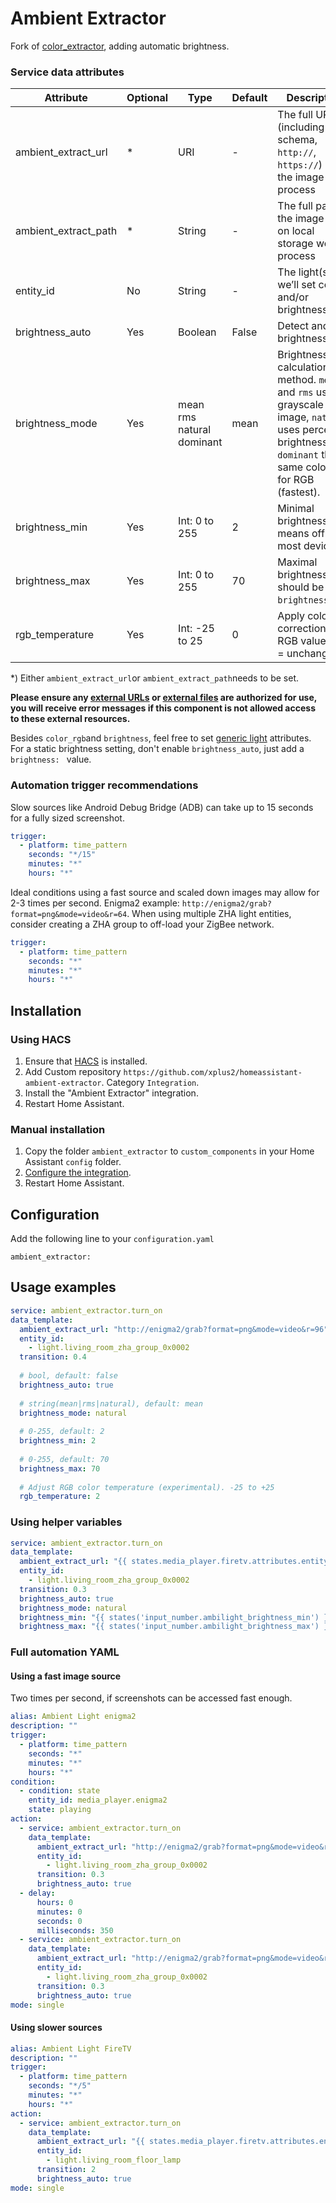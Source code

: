 # Ambient Extractor

Fork of [color_extractor](https://www.home-assistant.io/integrations/color_extractor/), adding automatic brightness.

### Service data attributes
| Attribute | Optional | Type | Default | Description |
|--|--|--|--|--|
| ambient_extract_url | * | URI | - | The full URL (including schema, `http://`, `https://`) of the image to process
| ambient_extract_path | * | String | - | The full path to the image file on local storage we’ll process
| entity_id | No | String | - | The light(s) we’ll set color and/or brightness of
| brightness_auto | Yes | Boolean | False | Detect and set brightness
| brightness_mode | Yes | mean rms natural dominant | mean | Brightness calculation method. `mean` and `rms` use a grayscale image, `natural` uses perceived brightness, `dominant` the same color as for RGB (fastest).
| brightness_min  | Yes | Int: 0 to 255 | 2 | Minimal brightness. `< 2` means off for most devices.
| brightness_max  | Yes | Int: 0 to 255 | 70 | Maximal brightness, should be `> brightness_min`.
| rgb_temperature | Yes | Int: -25 to 25 | 0 | Apply color correction to RGB values. 0 = unchanged

*) Either `ambient_extract_url`or `ambient_extract_path`needs to be set. 

**Please ensure any [external URLs](https://www.home-assistant.io/docs/configuration/basic/#allowlist_external_urls) or [external files](https://www.home-assistant.io/docs/configuration/basic/#allowlist_external_dirs) are authorized for use, you will receive error messages if this component is not allowed access to these external resources.**

Besides `color_rgb`and `brightness`, feel free to set [generic light](https://www.home-assistant.io/integrations/light/) attributes. For a static brightness setting, don't enable `brightness_auto`, just add a `brightness: ` value.

### Automation trigger recommendations

Slow sources like Android Debug Bridge (ADB) can take up to 15 seconds for a fully sized screenshot.
```yaml
trigger:
  - platform: time_pattern
    seconds: "*/15"
    minutes: "*"
    hours: "*"
```

Ideal conditions using a fast source and scaled down images may allow for 2-3 times per second.
Enigma2 example: `http://enigma2/grab?format=png&mode=video&r=64`.
When using multiple ZHA light entities, consider creating a ZHA group to off-load your ZigBee network. 
```yaml
trigger:
  - platform: time_pattern
    seconds: "*"
    minutes: "*"
    hours: "*"
```


## Installation

### Using HACS

1. Ensure that [HACS](https://github.com/hacs/integration) is installed.
2. Add Custom repository `https://github.com/xplus2/homeassistant-ambient-extractor`. Category `Integration`.
3. Install the "Ambient Extractor" integration.
4. Restart Home Assistant.

### Manual installation

1. Copy the folder `ambient_extractor` to `custom_components` in your Home Assistant `config` folder.
2. [Configure the integration](#configuration).
3. Restart Home Assistant.

## Configuration
Add the following line to your `configuration.yaml`

    ambient_extractor:


## Usage examples

```yaml
service: ambient_extractor.turn_on
data_template:
  ambient_extract_url: "http://enigma2/grab?format=png&mode=video&r=96"
  entity_id:
    - light.living_room_zha_group_0x0002
  transition: 0.4
  
  # bool, default: false
  brightness_auto: true
  
  # string(mean|rms|natural), default: mean
  brightness_mode: natural
  
  # 0-255, default: 2
  brightness_min: 2
  
  # 0-255, default: 70
  brightness_max: 70
  
  # Adjust RGB color temperature (experimental). -25 to +25
  rgb_temperature: 2
```

### Using helper variables

```yaml
service: ambient_extractor.turn_on
data_template:
  ambient_extract_url: "{{ states.media_player.firetv.attributes.entity_picture }}"
  entity_id:
    - light.living_room_zha_group_0x0002
  transition: 0.3
  brightness_auto: true
  brightness_mode: natural
  brightness_min: "{{ states('input_number.ambilight_brightness_min') }}"
  brightness_max: "{{ states('input_number.ambilight_brightness_max') }}"
```

### Full automation YAML


#### Using a fast image source

Two times per second, if screenshots can be accessed fast enough.

```yaml
alias: Ambient Light enigma2
description: ""
trigger:
  - platform: time_pattern
    seconds: "*"
    minutes: "*"
    hours: "*"
condition:
  - condition: state
    entity_id: media_player.enigma2
    state: playing
action:
  - service: ambient_extractor.turn_on
    data_template:
      ambient_extract_url: "http://enigma2/grab?format=png&mode=video&r=64"
      entity_id:
        - light.living_room_zha_group_0x0002
      transition: 0.3
      brightness_auto: true
  - delay:
      hours: 0
      minutes: 0
      seconds: 0
      milliseconds: 350
  - service: ambient_extractor.turn_on
    data_template:
      ambient_extract_url: "http://enigma2/grab?format=png&mode=video&r=64"
      entity_id:
        - light.living_room_zha_group_0x0002
      transition: 0.3
      brightness_auto: true
mode: single
```

#### Using slower sources
```yaml
alias: Ambient Light FireTV
description: ""
trigger:
  - platform: time_pattern
    seconds: "*/5"
    minutes: "*"
    hours: "*"
action:
  - service: ambient_extractor.turn_on
    data_template:
      ambient_extract_url: "{{ states.media_player.firetv.attributes.entity_picture }}"
      entity_id:
        - light.living_room_floor_lamp
      transition: 2
      brightness_auto: true
mode: single
```

